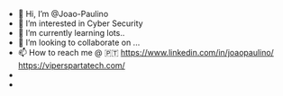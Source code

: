 - 👋 Hi, I’m @Joao-Paulino
- 👀 I’m interested in Cyber Security
- 🌱 I’m currently learning lots..
- 💞️ I’m looking to collaborate on ...
- 📫 How to reach me @ :portugal: https://www.linkedin.com/in/joaopaulino/  https://viperspartatech.com/
-   
- 

<!---
Joao-Paulino/Joao-Paulino is a ✨ special ✨ repository because its `README.md` (this file) appears on your GitHub profile.
You can click the Preview link to take a look at your changes.
--->
